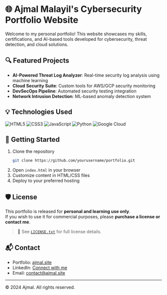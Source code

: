# 🌐 Ajmal Malayil's Cybersecurity Portfolio Website

Welcome to my personal portfolio! This website showcases my skills, certifications, and AI-based tools developed for cybersecurity, threat detection, and cloud solutions.

## 🔍 Featured Projects

- **AI-Powered Threat Log Analyzer**: Real-time security log analysis using machine learning
- **Cloud Security Suite**: Custom tools for AWS/GCP security monitoring
- **DevSecOps Pipeline**: Automated security testing integration
- **Network Intrusion Detection**: ML-based anomaly detection system

## 💡 Technologies Used

![HTML5](https://img.shields.io/badge/HTML5-E34F26?style=flat&logo=html5&logoColor=white)
![CSS3](https://img.shields.io/badge/CSS3-1572B6?style=flat&logo=css3&logoColor=white)
![JavaScript](https://img.shields.io/badge/JavaScript-F7DF1E?style=flat&logo=javascript&logoColor=black)
![Python](https://img.shields.io/badge/Python-3776AB?style=flat&logo=python&logoColor=white)
![Google Cloud](https://img.shields.io/badge/Google_Cloud-4285F4?style=flat&logo=google-cloud&logoColor=white)

## 🚀 Getting Started

1. Clone the repository
   ```bash
   git clone https://github.com/yourusername/portfolio.git
   ```
2. Open `index.html` in your browser
3. Customize content in HTML/CSS files
4. Deploy to your preferred hosting

## 🛡️ License

This portfolio is released for **personal and learning use only**.  
If you wish to use it for commercial purposes, please **purchase a license or contact me**.

> 📄 See [`LICENSE.txt`](LICENSE.txt) for full license details.

## 📬 Contact

- Portfolio: [ajmal.site](https://ajmal.site)
- LinkedIn: [Connect with me](https://linkedin.com/in/yourprofile)
- Email: contact@ajmal.site

---

© 2024 Ajmal. All rights reserved.
